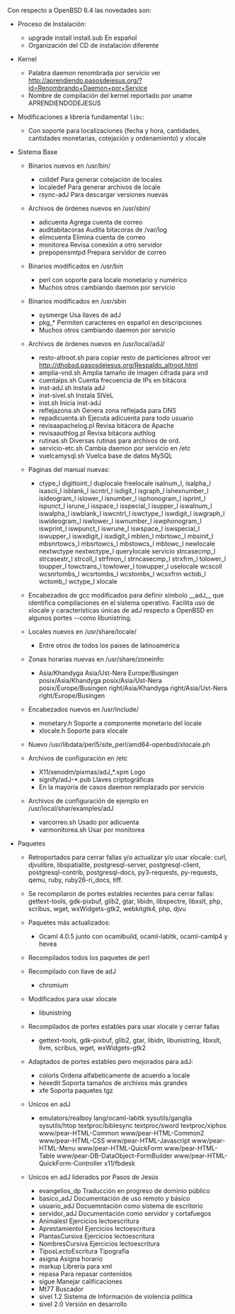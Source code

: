 Con respecto a OpenBSD 6.4 las novedades son:

* Proceso de Instalación:
	* upgrade install install.sub 	En español
	* Organización del CD de instalación diferente

* Kernel
	* Palabra daemon renombrada por servicio ver 
	<http://aprendiendo.pasosdejesus.org/?id=Renombrando+Daemon+por+Service>
	* Nombre de compilación del kernel reportado por uname 
	  APRENDIENDODEJESUS

* Modificaciones a librería fundamental `libc`:
	* Con soporte para localizaciones (fecha y hora, cantidades,
	  cantidades monetarias, cotejación y ordenamiento) y xlocale

* Sistema Base
	* Binarios nuevos en /usr/bin/
		* colldef 	Para generar cotejación de locales
		* localedef 	Para generar archivos de locale
		* rsync-adJ 	Para descargar versiones nuevas
	* Archivos de órdenes nuevos en /usr/sbin/
		* adicuenta 	Agrega cuenta de correo 
		* auditabitacoras Audita bitacoras de /var/log
		* elimcuenta 	Elimina cuenta de correo
		* monitorea 	Revisa conexión a otro servidor
		* prepopensmtpd 	Prepara servidor de correo
	* Binarios modificados en /usr/bin
		* perl 		con soporte para locale monetario y numérico
		* Muchos otros cambiando daemon por servicio
	* Binarios modificados en /usr/sbin
		* sysmerge	Usa llaves de adJ
		* pkg_*		Permiten caracteres en español en descripciones
		* Muchos otros cambiando daemon por servicio
	* Archivos de órdenes nuevos en /usr/local/adJ/

		* resto-altroot.sh     para copiar resto de particiones altroot
		  ver <http://dhobsd.pasosdejesus.org/Respaldo_altroot.html>
		* amplia-vnd.sh 	Amplia tamaño de imagen cifrada para 
		  vnd
		* cuentaips.sh 	Cuenta frecuencia de IPs en bitácora
		* inst-adJ.sh	Instala adJ
		* inst-sivel.sh	Instala SIVeL
		* inst.sh		Inicia inst-adJ
		* reflejazona.sh 	Genera zona reflejada para DNS
		* repadicuenta.sh Ejecuta adicuenta para todo usuario
		* revisaapachelog.pl Revisa bitácora de Apache
		* revisaauthlog.pl Revisa bitácora authlog
		* rutinas.sh	Diversas rutinas para archivos de ord.
		* servicio-etc.sh	Cambia daemon por servicio en /etc
		* vuelcamysql.sh Vuelca base de datos MySQL
	* Páginas del manual nuevas:
		* ctype_l digittoint_l duplocale freelocale isalnum_l,
		isalpha_l isascii_l isblank_l iscntrl_l isdigit_l
		isgraph_l ishexnumber_l isideogram_l islower_l isnumber_l
		isphonogram_l isprint_l ispunct_l isrune_l isspace_l
		isspecial_l isupper_l iswalnum_l iswalpha_l iswblank_l
		iswcntrl_l iswctype_l iswdigit_l iswgraph_l iswideogram_l
		iswlower_l iswnumber_l iswphonogram_l iswprint_l 
		iswpunct_l iswrune_l iswspace_l iswspecial_l iswupper_l
		iswxdigit_l isxdigit_l mblen_l mbrtowc_l mbsinit_l
		mbsnrtowcs_l mbsrtowcs_l mbstowcs_l mbtowc_l newlocale
		nextwctype nextwctype_l querylocale servicio strcasecmp_l
		strcasestr_l strcoll_l strfmon_l strncasecmp_l strxfrm_l
		tolower_l toupper_l towctrans_l towlower_l towupper_l
		uselocale wcscoll wcsnrtombs_l wcsrtombs_l wcstombs_l
		wcsxfrm wctob_l wctomb_l wctype_l xlocale
	* Encabezados de gcc modificados para definir símbolo \_\_adJ\_\_ que 
	  identifica compilaciones en el sistema operativo. Facilita uso de 
	  xlocale y características únicas de adJ respecto a OpenBSD en 
	  algunos portes --como libunistring.
	* Locales nuevos en /usr/share/locale/
		* Entre otros de todos los paises de latinoamérica
	* Zonas horarias nuevas en /usr/share/zoneinfo:
		* Asia/Khandyga Asia/Ust-Nera Europe/Busingen 
		posix/Asia/Khandyga posix/Asia/Ust-Nera posix/Europe/Busingen
		right/Asia/Khandyga right/Asia/Ust-Nera right/Europe/Busingen
	* Encabezados nuevos en /usr/include/
		* monetary.h 	Soporte a componente monetario del locale
		* xlocale.h  	Soporte para xlocale
	* Nuevo /usr/libdata/perl5/site_perl/amd64-openbsd/xlocale.ph
	* Archivos de configuración en /etc
		* X11/xenodm/pixmas/adJ_*.xpm	Logo
		* signify/adJ-*.pub	Llaves criptográficas
		* En la mayoría de casos daemon remplazado por servicio
	* Archivos de configuración de ejemplo en /usr/local/shar/examples/adJ
		* varcorreo.sh	Usado por adicuenta	
		* varmonitorea.sh	Usar por monitorea

* Paquetes
	* Retroportados para cerrar fallas y/o actualizar y/o usar xlocale:
	  curl, djvulibre, libspatialite, postgresql-server, 
	  postgresql-client, postgresql-contrib, postgresql-docs, 
	  py3-requests, py-requests, qemu, ruby, ruby26-ri_docs, tiff.
	* Se recompilaron de portes estables recientes para cerrar 
	  fallas: gettext-tools, gdk-pixbuf, glib2,
	  gtar, libidn, libspectre, libxslt, php, scribus, wget, 
  	  wxWidgets-gtk2, webkitgtk4, php, djvu
	* Paquetes más actualizados: 
		* Ocaml 4.0.5 junto con ocamlbuild, ocaml-labltk, 
		  ocaml-camlp4 y hevea
	* Recompilados todos los paquetes de perl
	* Recompilado con llave de adJ
		* chromium 
	* Modificados para usar xlocale
		* libunistring
	* Recompilados de portes estables para usar xlocale y cerrar fallas
		* gettext-tools, gdk-pixbuf, glib2, gtar, libidn, 
		  libunistring, libxslt, llvm, scribus, wget,
		  wxWidgets-gtk2  
	* Adaptados de portes estables pero mejorados para adJ:
		* colorls	Ordena alfabeticamente de acuerdo a locale
		* hexedit 	Soporta tamaños de archivos más grandes
		* xfe		Soporta paquetes tgz
	* Unicos en adJ 
		* emulators/realboy lang/ocaml-labltk sysutils/ganglia 
		sysutils/htop textproc/biblesync
		textproc/sword textproc/xiphos www/pear-HTML-Common
		www/pear-HTML-Common2 www/pear-HTML-CSS 
		www/pear-HTML-Javascript
		www/pear-HTML-Menu www/pear-HTML-QuickForm www/pear-HTML-Table
		www/pear-DB-DataObject-FormBuilder 
		www/pear-HTML-QuickForm-Controller x11/fbdesk

	* Unicos en adJ liderados por Pasos de Jesús
		* evangelios_dp	Traducción en progreso de dominio público
		* basico_adJ	Documentación de uso remoto y básico
		* usuario_adJ	Docuemntación como sistema de escritorio
		* servidor_adJ	Documentación como servidor y cortafuegos
		* AnimalesI	Ejercicios lectoescritura
		* AprestamientoI	Ejercicios lectoescritura
		* PlantasCursiva	Ejercicios lectoescritura
		* NombresCursiva	Ejercicios lectoescritura
		* TiposLectoEscritura Tipografía
		* asigna		Asigna horario
		* markup		Librería para xml
		* repasa		Para repasar contenidos
		* sigue		Manejar calificaciones
		* Mt77		Buscador
		* sivel 1.2	Sistema de Información de violencia política
		* sivel 2.0	Versión en desarrollo

